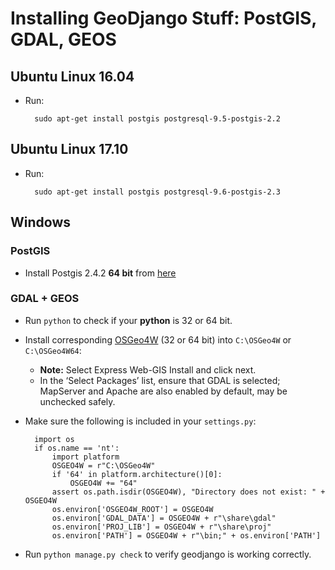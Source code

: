 # Installing GeoDjango Stuff: PostGIS, GDAL, GEOS

## Ubuntu Linux 16.04
* Run:

        sudo apt-get install postgis postgresql-9.5-postgis-2.2

## Ubuntu Linux 17.10
* Run:

        sudo apt-get install postgis postgresql-9.6-postgis-2.3

## Windows
### PostGIS
* Install Postgis 2.4.2 **64 bit** from [here](https://winnie.postgis.net/download/windows/pg10/buildbot/postgis-bundle-pg10x64-setup-2.4.2-1.exe)
### GDAL + GEOS
* Run `python` to check if your **python** is 32 or 64 bit.
* Install corresponding [OSGeo4W](https://trac.osgeo.org/osgeo4w/) (32 or 64 bit) into `C:\OSGeo4W` or `C:\OSGeo4W64`:
    * **Note:** Select Express Web-GIS Install and click next.
    * In the ‘Select Packages’ list, ensure that GDAL is selected; MapServer and Apache are also enabled by default, may be unchecked safely.
* Make sure the following is included in your `settings.py`:

        import os
        if os.name == 'nt':
            import platform
            OSGEO4W = r"C:\OSGeo4W"
            if '64' in platform.architecture()[0]:
                OSGEO4W += "64"
            assert os.path.isdir(OSGEO4W), "Directory does not exist: " + OSGEO4W
            os.environ['OSGEO4W_ROOT'] = OSGEO4W
            os.environ['GDAL_DATA'] = OSGEO4W + r"\share\gdal"
            os.environ['PROJ_LIB'] = OSGEO4W + r"\share\proj"
            os.environ['PATH'] = OSGEO4W + r"\bin;" + os.environ['PATH']

* Run `python manage.py check` to verify geodjango is working correctly.

